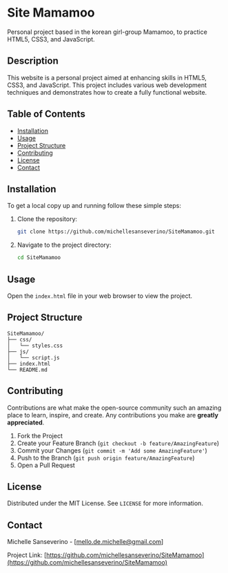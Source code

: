 # Site Mamamoo

Personal project based in the korean girl-group Mamamoo, to practice HTML5, CSS3, and JavaScript.

## Description

This website is a personal project aimed at enhancing skills in HTML5, CSS3, and JavaScript. This project includes various web development techniques and demonstrates how to create a fully functional website.

## Table of Contents

- [Installation](#installation)
- [Usage](#usage)
- [Project Structure](#project-structure)
- [Contributing](#contributing)
- [License](#license)
- [Contact](#contact)

## Installation

To get a local copy up and running follow these simple steps:

1. Clone the repository:
   ```sh
   git clone https://github.com/michellesanseverino/SiteMamamoo.git
   ```
2. Navigate to the project directory:
   ```sh
   cd SiteMamamoo
   ```

## Usage

Open the `index.html` file in your web browser to view the project.

## Project Structure

```
SiteMamamoo/
├── css/
│   └── styles.css
├── js/
│   └── script.js
├── index.html
└── README.md
```

## Contributing

Contributions are what make the open-source community such an amazing place to learn, inspire, and create. Any contributions you make are **greatly appreciated**.

1. Fork the Project
2. Create your Feature Branch (`git checkout -b feature/AmazingFeature`)
3. Commit your Changes (`git commit -m 'Add some AmazingFeature'`)
4. Push to the Branch (`git push origin feature/AmazingFeature`)
5. Open a Pull Request

## License

Distributed under the MIT License. See `LICENSE` for more information.

## Contact

Michelle Sanseverino - [mello.de.michelle@gmail.com]

Project Link: [https://github.com/michellesanseverino/SiteMamamoo](https://github.com/michellesanseverino/SiteMamamoo)
